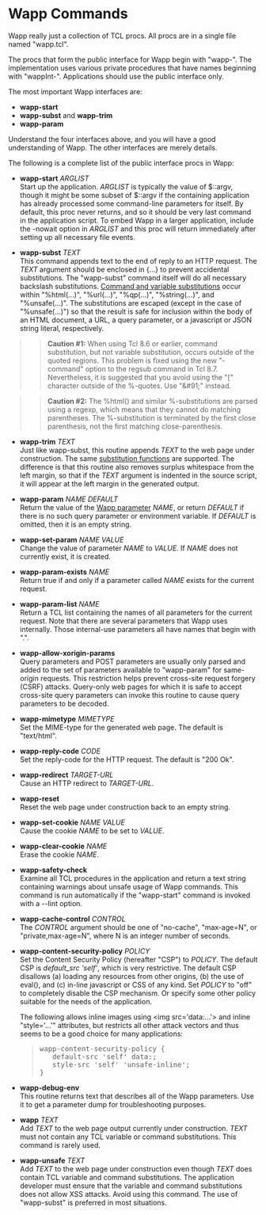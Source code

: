 Wapp Commands
=============

Wapp really just a collection of TCL procs.  All procs are in a single file
named "wapp.tcl".

The procs that form the public interface for Wapp begin with "wapp-".  The
implementation uses various private procedures that have names beginning
with "wappInt-".  Applications should use the public interface only.

The most important Wapp interfaces are:

  +  **wapp-start**
  +  **wapp-subst** and **wapp-trim**
  +  **wapp-param**

Understand the four interfaces above, and you will have a good understanding
of Wapp.  The other interfaces are merely details.

The following is a complete list of the public interface procs in Wapp:

  +  **wapp-start** _ARGLIST_  
     Start up the application.  _ARGLIST_ is typically the value of $::argv,
     though it might be some subset of $::argv if the containing application
     has already processed some command-line parameters for itself.  By default,
     this proc never returns, and so it should be very last command in the
     application script.  To embed Wapp in a larger application, include
     the -nowait option in _ARGLIST_ and this proc will return immediately
     after setting up all necessary file events.

  +  <a name='wapp-subst'></a>**wapp-subst** _TEXT_  
     This command appends text to the end of reply to an HTTP request.
     The _TEXT_ argument should be enclosed in {...} to prevent 
     accidental substitutions.
     The "wapp-subst" command itself will do all necessary backslash
     substitutions.  [Command and variable substitutions](./subst.md) occur
     within "%html(...)", "%url(...)", "%qp(...)", "%string(...)", and
     "%unsafe(...)".  The substitutions are escaped (except in the case of
     "%unsafe(...)") so that the result is safe for inclusion within the
     body of an HTML document, a URL, a query parameter, or a javascript or
     JSON string literal, respectively. 

> >  <b>Caution #1:</b> When using Tcl 8.6 or
     earlier, command substitution, but not variable substitution, occurs
     outside of the quoted regions. This problem is fixed using the new
     "-command" option to the regsub command in Tcl 8.7.  Nevertheless, 
     it is suggested that you avoid using the "[" character outside of
     the %-quotes.  Use "\&#91;" instead.

> >  <b>Caution #2:</b> The %html() and similar %-substitutions are parsed
     using a regexp, which means that they cannot do matching parentheses.
     The %-substitution is terminated by the first close parenthesis, not the
     first matching close-parenthesis.

  +  <a name='wapp-trim'></a>**wapp-trim** _TEXT_  
     Just like wapp-subst, this routine appends _TEXT_ to the web page
     under construction. The same [substitution functions](./subst.md)
     are supported.  The difference is that this routine also removes
     surplus whitespace from the left margin, so that if the _TEXT_
     argument is indented in the source script, it will appear at the
     left margin in the generated output.

  +  <a name='wapp-param'></a>**wapp-param** _NAME_ _DEFAULT_  
     Return the value of the [Wapp parameter](params.md) _NAME_,
     or return _DEFAULT_ if there is no such query parameter or environment
     variable.  If _DEFAULT_ is omitted, then it is an empty string.

  +  **wapp-set-param** _NAME_ _VALUE_  
     Change the value of parameter _NAME_ to _VALUE_.  If _NAME_ does not
     currently exist, it is created.

  +  **wapp-param-exists** _NAME_  
     Return true if and only if a parameter called _NAME_ exists for the
     current request.

  +  **wapp-param-list** _NAME_  
     Return a TCL list containing the names of all parameters for the current
     request.  Note that there are several parameters that Wapp uses
     internally.  Those internal-use parameters all have names that begin
     with ".".

  +  <a name='allow-xorigin'></a>**wapp-allow-xorigin-params**  
     Query parameters and POST parameters are usually only parsed and added
     to the set of parameters available to "wapp-param" for same-origin
     requests.  This restriction helps prevent cross-site request forgery
     (CSRF) attacks.  Query-only web pages for which it is safe to accept
     cross-site query parameters can invoke this routine to cause query
     parameters to be decoded.

  +  **wapp-mimetype** _MIMETYPE_  
     Set the MIME-type for the generated web page.  The default is "text/html".

  +  **wapp-reply-code** _CODE_  
     Set the reply-code for the HTTP request.  The default is "200 Ok".

  +  **wapp-redirect** _TARGET-URL_  
     Cause an HTTP redirect to _TARGET-URL_.

  +  **wapp-reset**  
     Reset the web page under construction back to an empty string.

  +  **wapp-set-cookie** _NAME_ _VALUE_  
     Cause the cookie _NAME_ to be set to _VALUE_.

  +  **wapp-clear-cookie** _NAME_  
     Erase the cookie _NAME_.

  +  **wapp-safety-check**  
     Examine all TCL procedures in the application and return a text string
     containing warnings about unsafe usage of Wapp commands.  This command
     is run automatically if the "wapp-start" command is invoked with a --lint
     option.

  +  **wapp-cache-control** _CONTROL_  
     The _CONTROL_ argument should be one of "no-cache", "max-age=N", or
     "private,max-age=N", where N is an integer number of seconds.

  +  <a name='csp'></a>**wapp-content-security-policy** _POLICY_  
     Set the Content Security Policy (hereafter "CSP") to _POLICY_.  The
     default CSP is _default\_src 'self'_, which is very restrictive.  The
     default CSP disallows (a) loading any resources from other origins,
     (b) the use of eval(), and (c) in-line javascript or CSS of any kind.
     Set _POLICY_ to "off" to completely disable the CSP mechanism.  Or
     specify some other policy suitable for the needs of the application.
     <p>The following allows inline images using
     &lt;img src='data:...'&gt; and inline "style='...'" attributes,
     but restricts all other attack vectors and thus seems to be a good
     choice for many applications:
     <blockquote><pre>
     wapp-content-security-policy {
        default-src 'self' data:;
        style-src 'self' 'unsafe-inline';
     }</pre><blockquote>

  +  <a name="debug-env"></a>**wapp-debug-env**  
     This routine returns text that describes all of the Wapp parameters.
     Use it to get a parameter dump for troubleshooting purposes.

  +  **wapp** _TEXT_  
     Add _TEXT_ to the web page output currently under construction.  _TEXT_
     must not contain any TCL variable or command substitutions.  This command
     is rarely used.

  +  **wapp-unsafe** _TEXT_  
     Add _TEXT_ to the web page under construction even though _TEXT_ does
     contain TCL variable and command substitutions.  The application developer
     must ensure that the variable and command substitutions does not allow
     XSS attacks.  Avoid using this command.  The use of "wapp-subst" is 
     preferred in most situations.
